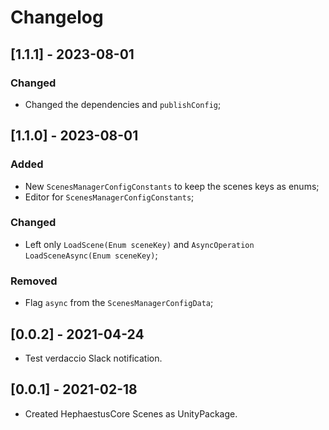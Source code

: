 # Changelog

## [1.1.1] - 2023-08-01

### Changed

- Changed the dependencies and ```publishConfig```;

## [1.1.0] - 2023-08-01

### Added

- New ```ScenesManagerConfigConstants``` to keep the scenes keys as enums;
- Editor for ```ScenesManagerConfigConstants```;

### Changed

- Left only ```LoadScene(Enum sceneKey)``` and ```AsyncOperation LoadSceneAsync(Enum sceneKey)```;

### Removed

- Flag ```async``` from the ```ScenesManagerConfigData```;

## [0.0.2] - 2021-04-24
- Test verdaccio Slack notification.

## [0.0.1] - 2021-02-18
- Created HephaestusCore Scenes as UnityPackage.
